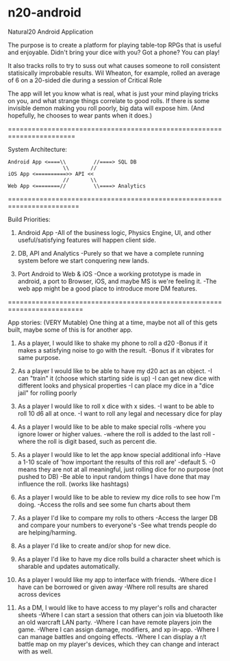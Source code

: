 # n20-android
Natural20 Android Application

The purpose is to create a platform for playing table-top RPGs 
that is useful and enjoyable. 
Didn't bring your dice with you? Got a phone? You can play!

It also tracks rolls to try to suss out what causes someone to roll 
consistent statisically improbable results. Wil Wheaton, for example,
rolled an average of 6 on a 20-sided die during a session of Critical Role

The app will let you know what is real, what is just your mind playing 
tricks on you, and what strange things correlate to good rolls. If there is
some invisible demon making you roll poorly, big data will expose him. 
(And hopefully, he chooses to wear pants when it does.)

=======================================================================

System Architecture:
```
Android App <====\\         //====> SQL DB  
                  \\       //
iOS App <==========>> API <<
                  //       \\
Web App <========//         \\====> Analytics
```
========================================================================

Build Priorities:

1. Android App
	-All of the business logic, Physics Engine, UI, 
	 and other useful/satisfying features will happen client side.

2. DB, API and Analytics
	-Purely so that we have a complete running system 
	 before we start conquering new lands. 

3. Port Android to Web & iOS
	-Once a working prototype is made in android,
	 a port to Browser, iOS, and maybe MS is we're feeling it.
	-The web app might be a good place to introduce more DM features.

=========================================================================

App stories: (VERY Mutable)
		One thing at a time, 
		maybe not all of this gets built, 
		maybe some of this is for another app.

1. As a player, I would like to shake my phone to roll a d20
	-Bonus if it makes a satisfying noise to go with the result.
	-Bonus if it vibrates for same purpose.

2. As a player I would like to be able to have my d20 act as an object.
	-I can "train" it (choose which starting side is up)
	-I can get new dice with different looks and physical properties
	-I can place my dice in a "dice jail" for rolling poorly

3. As a player I would like to roll x dice with x sides.
	-I want to be able to roll 10 d6 all at once.
	-I want to roll any legal and necessary dice for play

4. As a player I would like to be able to make special rolls
	-where you ignore lower or higher values.
	-where the roll is added to the last roll
	-where the roll is digit based, such as percent die.

5. As a player I would like to let the app know special additional info
	-Have a 1-10 scale of 'how important the results of this roll are'
	-default 5.
	-0 means they are not at all meaningful, 
	 just rolling dice for no purpose (not pushed to DB)
	-Be able to input random things I have done 
	 that may influence the roll. (works like hashtags)

6. As a player I would like to be able to review my dice rolls 
	to see how I'm doing.
	-Access the rolls and see some fun charts about them

7. As a player I'd like to compare my rolls to others
	-Access the larger DB and compare your numbers to everyone's
	-See what trends people do are helping/harming.

8. As a player I'd like to create and/or shop for new dice.

9. As a player I'd like to have my dice rolls build a character sheet 
	which is sharable and updates automatically.

10. As a player I would like my app to interface with friends.
	-Where dice I have can be borrowed or given away
	-Where roll results are shared across devices

11. As a DM, I would like to have access to my player's rolls 
	and character sheets
	-Where I can start a session that others can join via bluetooth 
	 like an old warcraft LAN party.
	-Where I can have remote players join the game.
	-Where I can assign damage, modifiers, and xp in-app.
	-Where I can manage battles and ongoing effects.
	-Where I can display a r/t battle map on my player's devices,
	 which they can change and interact with as well.
